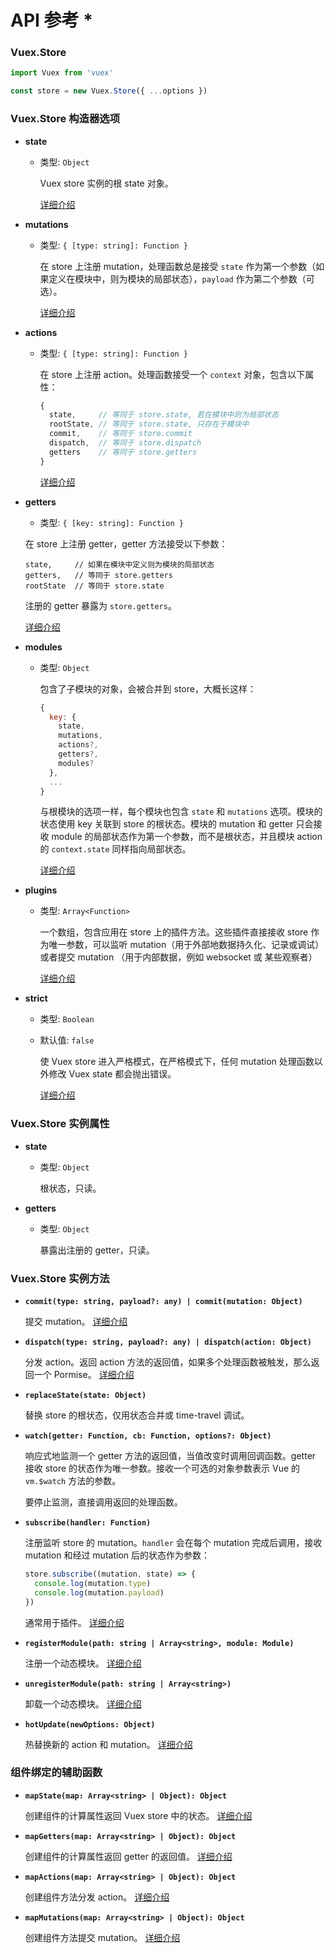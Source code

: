 # API 参考 *

### Vuex.Store

``` js
import Vuex from 'vuex'

const store = new Vuex.Store({ ...options })
```

### Vuex.Store 构造器选项

- **state**

  - 类型: `Object`

    Vuex store 实例的根 state 对象。

    [详细介绍](state.md)

- **mutations**

  - 类型: `{ [type: string]: Function }`

    在 store 上注册 mutation，处理函数总是接受 `state` 作为第一个参数（如果定义在模块中，则为模块的局部状态），`payload` 作为第二个参数（可选）。

    [详细介绍](mutations.md)

- **actions**

  - 类型: `{ [type: string]: Function }`

    在 store 上注册 action。处理函数接受一个 `context` 对象，包含以下属性：

    ``` js
    {
      state,     // 等同于 store.state, 若在模块中则为局部状态
      rootState, // 等同于 store.state, 只存在于模块中
      commit,    // 等同于 store.commit
      dispatch,  // 等同于 store.dispatch
      getters    // 等同于 store.getters
    }
    ```

    [详细介绍](actions.md)

- **getters**

  - 类型: `{ [key: string]: Function }`

  在 store 上注册 getter，getter 方法接受以下参数：

    ```
    state,     // 如果在模块中定义则为模块的局部状态
    getters,   // 等同于 store.getters
    rootState  // 等同于 store.state
    ```
    注册的 getter 暴露为 `store.getters`。

    [详细介绍](getters.md)

- **modules**

  - 类型: `Object`

    包含了子模块的对象，会被合并到 store，大概长这样：

    ``` js
    {
      key: {
        state,
        mutations,
        actions?,
        getters?,
        modules?
      },
      ...
    }
    ```

    与根模块的选项一样，每个模块也包含 `state` 和 `mutations` 选项。模块的状态使用 key 关联到 store 的根状态。模块的 mutation 和 getter 只会接收 module 的局部状态作为第一个参数，而不是根状态，并且模块 action 的 `context.state` 同样指向局部状态。

    [详细介绍](modules.md)

- **plugins**

  - 类型: `Array<Function>`

    一个数组，包含应用在 store 上的插件方法。这些插件直接接收 store 作为唯一参数，可以监听 mutation（用于外部地数据持久化、记录或调试）或者提交 mutation （用于内部数据，例如 websocket 或 某些观察者）

    [详细介绍](plugins.md)

- **strict**

  - 类型: `Boolean`
  - 默认值: `false`

    使 Vuex store 进入严格模式，在严格模式下，任何 mutation 处理函数以外修改 Vuex state 都会抛出错误。

    [详细介绍](strict.md)

### Vuex.Store 实例属性

- **state**

  - 类型: `Object`

    根状态，只读。

- **getters**

  - 类型: `Object`

    暴露出注册的 getter，只读。

### Vuex.Store 实例方法

- **`commit(type: string, payload?: any) | commit(mutation: Object)`**

  提交 mutation。 [详细介绍](mutations.md)

- **`dispatch(type: string, payload?: any) | dispatch(action: Object)`**

  分发 action。返回 action 方法的返回值，如果多个处理函数被触发，那么返回一个 Pormise。 [详细介绍](actions.md)


- **`replaceState(state: Object)`**

  替换 store 的根状态，仅用状态合并或 time-travel 调试。

- **`watch(getter: Function, cb: Function, options?: Object)`**

  响应式地监测一个 getter 方法的返回值，当值改变时调用回调函数。getter 接收 store 的状态作为唯一参数。接收一个可选的对象参数表示 Vue 的 `vm.$watch` 方法的参数。

  要停止监测，直接调用返回的处理函数。

- **`subscribe(handler: Function)`**

  注册监听 store 的 mutation。`handler` 会在每个 mutation 完成后调用，接收 mutation 和经过 mutation 后的状态作为参数：

  ``` js
  store.subscribe((mutation, state) => {
    console.log(mutation.type)
    console.log(mutation.payload)
  })
  ```

  通常用于插件。 [详细介绍](plugins.md)

- **`registerModule(path: string | Array<string>, module: Module)`**

  注册一个动态模块。 [详细介绍](modules.md#dynamic-module-registration)

- **`unregisterModule(path: string | Array<string>)`**

  卸载一个动态模块。 [详细介绍](modules.md#dynamic-module-registration)

- **`hotUpdate(newOptions: Object)`**

  热替换新的 action 和 mutation。 [详细介绍](hot-reload.md)

### 组件绑定的辅助函数

- **`mapState(map: Array<string> | Object): Object`**

  创建组件的计算属性返回 Vuex store 中的状态。 [详细介绍](state.md#the-mapstate-helper)

- **`mapGetters(map: Array<string> | Object): Object`**

  创建组件的计算属性返回 getter 的返回值。 [详细介绍](getters.md#the-mapgetters-helper)

- **`mapActions(map: Array<string> | Object): Object`**

  创建组件方法分发 action。 [详细介绍](actions.md#dispatching-actions-in-components)

- **`mapMutations(map: Array<string> | Object): Object`**

  创建组件方法提交 mutation。 [详细介绍](mutations.md#commiting-mutations-in-components)
